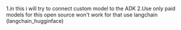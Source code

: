 1.in this i will try to connect custom model to the ADK
2.Use only paid models for this open source won't work for that use langchain (langchain_hugginface)
